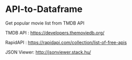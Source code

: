 # API-to-Dataframe

Get popular movie list from TMDB API 

TMDB API : https://developers.themoviedb.org/ 

RapidAPI : https://rapidapi.com/collection/list-of-free-apis 

JSON Viewer: http://jsonviewer.stack.hu/
